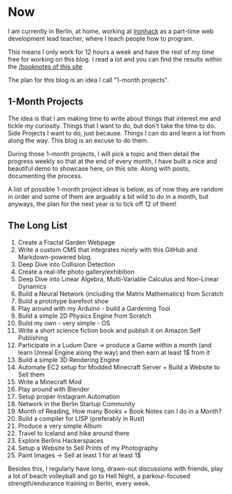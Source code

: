# Now

I am currently in Berlin, at home, working at [Ironhack](https://ironhack.com) as
a part-time web development lead teacher, where I teach people how to program. 

This means I only work for 12 hours a week and have the rest of my time free for working on this blog. I read a lot and you can find the results within the 
[/booknotes of this site](/booknotes)

The plan for this blog is an idea I call "1-month projects". 

## 1-Month Projects 

The idea is that I am making time to write about things that interest me and tickle my curiosity. Things that I want to do, but don't take the time to do. Side Projects I want to do, just because. Things I can do and learn a lot from along the way. This blog is an excuse to do them. 

During those 1-month projects, I will pick a topic and then detail the progress weekly so that at the end of every month, I have built a nice and beautiful demo to showcase here, on this site. Along with posts, documenting the process.

A list of possible 1-month project ideas is below, as of now they are random in order and some of them are arguably a bit wild to do in a month, but anyways, the plan for the next year is to tick off 12 of them!

## The Long List 

1. Create a Fractal Garden Webpage
1. Write a custom CMS that integrates nicely with this GitHub and Markdown-powered blog.
1. Deep Dive into Collision Detection
1. Create a real-life photo gallery/exhibition
1. Deep Dive into Linear Algebra, Multi-Variable Calculus and Non-Linear Dynamics
1. Build a Neural Network (including the Matrix Mathematics) from Scratch
1. Build a prototype barefoot shoe
1. Play around with my Arduino - build a Gardening Tool
1. Build a simple 2D Physics Engine from Scratch
1. Build my own - very simple - OS
1. Write a short science fiction book and publish it on Amazon Self Publishing
1. Participate in a Ludum Dare -> produce a Game within a month (and learn Unreal Engine along the way) and then earn at least 1$ from it
1. Build a simple 3D Rendering Engine
1. Automate EC2 setup for Modded Minecraft Server + Build a Website to Sell them
1. Write a Minecraft Mod
1. Play around with Blender
1. Setup proper Instagram Automation
1. Network in the Berlin Startup Community 
1. Month of Reading, How many Books + Book Notes can I do in a Month?
1. Build a compiler for LISP (preferably in Rust)
1. Produce a very simple Album
1. Travel to Iceland and hike around there
1. Explore Berlins Hackerspaces
1. Setup a Website to Sell Prints of my Photography
1. Paint Images -> Sell at least 1 for at least 1$

Besides this, I regularly have long, drawn-out discussions with friends, play a lot of beach volleyball and go to Hell Night, a parkour-focused strength/endurance training in Berlin, every week. 